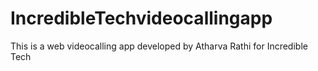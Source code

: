 # IncredibleTechvideocallingapp
This is a web videocalling app developed by Atharva Rathi for Incredible Tech
